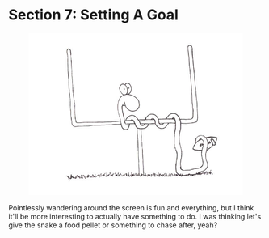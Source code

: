 # Section 7: Setting A Goal

<figure>
    <img src="images/setting-a-goal.jpg" />
</figure>

Pointlessly wandering around the screen is fun and everything, but I
think it'll be more interesting to actually have something to do. I was
thinking let's give the snake a food pellet or something to chase after,
yeah?
